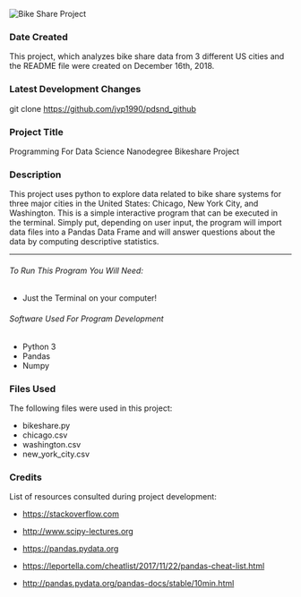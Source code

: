 ![Bike Share Project](/Users/josephpoore/Downloads/bsprj.jpg)
### Date Created
This project, which analyzes bike share data from 3 different US cities and the README file were created on December 16th, 2018.

### Latest Development Changes
git clone https://github.com/jvp1990/pdsnd_github

### Project Title
Programming For Data Science Nanodegree Bikeshare Project

### Description
This project uses python to explore data related to bike share systems for three major cities in the United States: Chicago, New York City, and Washington. This is a simple interactive program that can be executed in the terminal.
Simply put, depending on user input, the program will import data files into a Pandas Data Frame and will answer questions about the data by computing descriptive statistics.

------

###### To Run This Program You Will Need:
- Just the Terminal on your computer!

###### Software Used For Program Development
- Python 3
- Pandas
- Numpy

### Files Used
The following files were used in this project:
* bikeshare.py
* chicago.csv
* washington.csv
* new_york_city.csv


### Credits
List of resources consulted during project development:

* https://stackoverflow.com

* http://www.scipy-lectures.org

* https://pandas.pydata.org

* https://leportella.com/cheatlist/2017/11/22/pandas-cheat-list.html

* http://pandas.pydata.org/pandas-docs/stable/10min.html 
